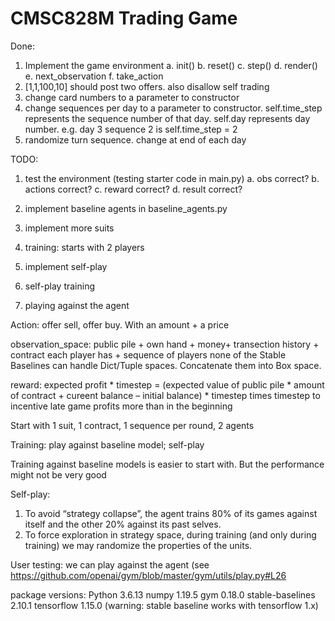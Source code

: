 # CMSC828M Trading Game

Done:
1. Implement the game environment
	a. init()
	b. reset()
	c. step()
	d. render()
	e. next_observation
	f. take_action
2. [1,1,100,10] should post two offers. also disallow self trading
3. change card numbers to a parameter to constructor
4. change sequences per day to a parameter to constructor. 		self.time_step represents the sequence number of that day. self.day represents day number. e.g. day 3 sequence 2 is self.time_step = 2
5. randomize turn sequence. change at end of each day


TODO:
1. test the environment (testing starter code in main.py)
	a. obs correct?
	b. actions correct?
	c. reward correct?
	d. result correct?
2. implement baseline agents in baseline_agents.py
3. implement more suits


3. training:  starts with 2 players

4. implement self-play
5. self-play training
6. playing against the agent





Action: offer sell, offer buy.  With an amount + a price

observation_space: public pile + own hand + money+ transection history + contract each player has + sequence of players
none of the Stable Baselines can handle Dict/Tuple spaces. Concatenate them into Box space.


reward: expected profit * timestep
=  (expected value of public pile * amount of contract + cureent balance – initial balance) * timestep
times timestep to incentive late game profits more than in the beginning


Start with 1 suit, 1 contract, 1 sequence per round, 2 agents


Training: play against baseline model; self-play 

Training against baseline models is easier to start with. But the performance might not be very good

Self-play: 
1. To avoid “strategy collapse”, the agent trains 80% of its games against itself and the other 20% against its past selves.
2. To force exploration in strategy space, during training (and only during training) we may randomize the properties of the units.


User testing: we can play against the agent (see https://github.com/openai/gym/blob/master/gym/utils/play.py#L26




package versions:
Python 3.6.13
numpy                1.19.5
gym                  0.18.0
stable-baselines     2.10.1
tensorflow           1.15.0
(warning: stable baseline works with tensorflow 1.x)
